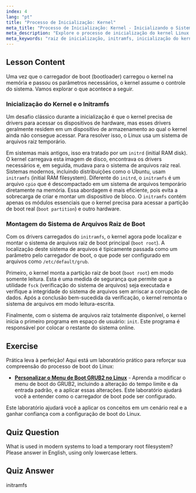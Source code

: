 ```yaml
---
index: 4
lang: "pt"
title: "Processo de Inicialização: Kernel"
meta_title: "Processo de Inicialização: Kernel - Inicializando o Sistema"
meta_description: "Explore o processo de inicialização do kernel Linux. Aprenda como o initramfs carrega drivers de um sistema de arquivos temporário para montar a partição raiz final. Entenda as etapas desde o carregamento do kernel até a execução do init."
meta_keywords: "raiz de inicialização, initramfs, inicialização do kernel, partição de boot, initramfs ubuntu, /etc/default/grub, processo de boot Linux, sistema de arquivos raiz, inicialização do kernel"
---
```


## Lesson Content

Uma vez que o carregador de boot (bootloader) carregou o kernel na memória e passou os parâmetros necessários, o kernel assume o controle do sistema. Vamos explorar o que acontece a seguir.

### Inicialização do Kernel e o Initramfs

Um desafio clássico durante a inicialização é que o kernel precisa de drivers para acessar os dispositivos de hardware, mas esses drivers geralmente residem em um dispositivo de armazenamento ao qual o kernel ainda não consegue acessar. Para resolver isso, o Linux usa um sistema de arquivos raiz temporário.

Em sistemas mais antigos, isso era tratado por um `initrd` (initial RAM disk). O kernel carregava esta imagem de disco, encontrava os drivers necessários e, em seguida, mudava para o sistema de arquivos raiz real. Sistemas modernos, incluindo distribuições como o Ubuntu, usam `initramfs` (initial RAM filesystem). Diferente do `initrd`, o `initramfs` é um arquivo `cpio` que é descompactado em um sistema de arquivos temporário diretamente na memória. Essa abordagem é mais eficiente, pois evita a sobrecarga de criar e montar um dispositivo de bloco. O `initramfs` contém apenas os módulos essenciais que o kernel precisa para acessar a partição de boot real (`boot partition`) e outro hardware.

### Montagem do Sistema de Arquivos Raiz de Boot

Com os drivers carregados do `initramfs`, o kernel agora pode localizar e montar o sistema de arquivos raiz de boot principal (`boot root`). A localização deste sistema de arquivos é tipicamente passada como um parâmetro pelo carregador de boot, o que pode ser configurado em arquivos como `/etc/default/grub`.

Primeiro, o kernel monta a partição raiz de boot (`boot root`) em modo somente leitura. Esta é uma medida de segurança que permite que a utilidade `fsck` (verificação do sistema de arquivos) seja executada e verifique a integridade do sistema de arquivos sem arriscar a corrupção de dados. Após a conclusão bem-sucedida da verificação, o kernel remonta o sistema de arquivos em modo leitura-escrita.

Finalmente, com o sistema de arquivos raiz totalmente disponível, o kernel inicia o primeiro programa em espaço de usuário: `init`. Este programa é responsável por colocar o restante do sistema online.

## Exercise

Prática leva à perfeição! Aqui está um laboratório prático para reforçar sua compreensão do processo de boot do Linux:

- **[Personalizar o Menu de Boot GRUB2 no Linux](https://labex.io/pt/labs/comptia-customize-the-grub2-boot-menu-in-linux-590859)** - Aprenda a modificar o menu de boot do GRUB2, incluindo a alteração do tempo limite e da entrada padrão, e a aplicar essas alterações. Este laboratório ajudará você a entender como o carregador de boot pode ser configurado.

Este laboratório ajudará você a aplicar os conceitos em um cenário real e a ganhar confiança com a configuração de boot do Linux.

## Quiz Question

What is used in modern systems to load a temporary root filesystem? Please answer in English, using only lowercase letters.

## Quiz Answer

initramfs
